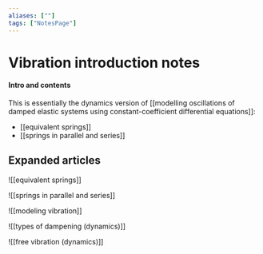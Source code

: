 ```yaml
---
aliases: [""]
tags: ["NotesPage"]
---
```


# Vibration introduction notes

#### Intro and contents
This is essentially the dynamics version of [[modelling oscillations of damped elastic systems using constant-coefficient differential equations]]:
- [[equivalent springs]]
- [[springs in parallel and series]]


## Expanded articles
![[equivalent springs]]

![[springs in parallel and series]]

![[modeling vibration]]

![[types of dampening (dynamics)]]

![[free vibration (dynamics)]]